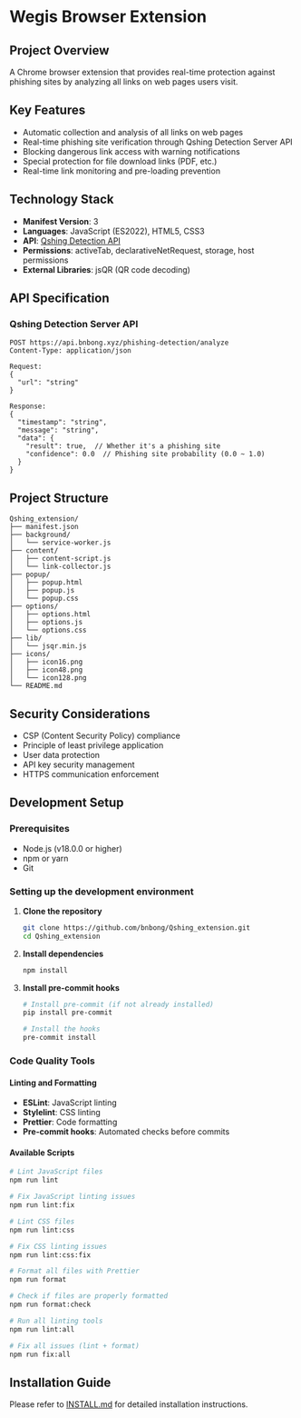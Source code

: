 # Wegis Browser Extension

## Project Overview

A Chrome browser extension that provides real-time protection against phishing sites by analyzing all links on web pages users visit.

## Key Features

- Automatic collection and analysis of all links on web pages
- Real-time phishing site verification through Qshing Detection Server API
- Blocking dangerous link access with warning notifications
- Special protection for file download links (PDF, etc.)
- Real-time link monitoring and pre-loading prevention

## Technology Stack

- **Manifest Version**: 3
- **Languages**: JavaScript (ES2022), HTML5, CSS3
- **API**: [Qshing Detection API](https://github.com/bnbong/Qshing_server)
- **Permissions**: activeTab, declarativeNetRequest, storage, host permissions
- **External Libraries**: jsQR (QR code decoding)

## API Specification

### Qshing Detection Server API

```
POST https://api.bnbong.xyz/phishing-detection/analyze
Content-Type: application/json

Request:
{
  "url": "string"
}

Response:
{
  "timestamp": "string",
  "message": "string",
  "data": {
    "result": true,  // Whether it's a phishing site
    "confidence": 0.0  // Phishing site probability (0.0 ~ 1.0)
  }
}
```

## Project Structure

```
Qshing_extension/
├── manifest.json
├── background/
│   └── service-worker.js
├── content/
│   ├── content-script.js
│   └── link-collector.js
├── popup/
│   ├── popup.html
│   ├── popup.js
│   └── popup.css
├── options/
│   ├── options.html
│   ├── options.js
│   └── options.css
├── lib/
│   └── jsqr.min.js
├── icons/
│   ├── icon16.png
│   ├── icon48.png
│   └── icon128.png
└── README.md
```

## Security Considerations

- CSP (Content Security Policy) compliance
- Principle of least privilege application
- User data protection
- API key security management
- HTTPS communication enforcement

## Development Setup

### Prerequisites

- Node.js (v18.0.0 or higher)
- npm or yarn
- Git

### Setting up the development environment

1. **Clone the repository**

   ```bash
   git clone https://github.com/bnbong/Qshing_extension.git
   cd Qshing_extension
   ```

2. **Install dependencies**

   ```bash
   npm install
   ```

3. **Install pre-commit hooks**

   ```bash
   # Install pre-commit (if not already installed)
   pip install pre-commit

   # Install the hooks
   pre-commit install
   ```

### Code Quality Tools

#### Linting and Formatting

- **ESLint**: JavaScript linting
- **Stylelint**: CSS linting
- **Prettier**: Code formatting
- **Pre-commit hooks**: Automated checks before commits

#### Available Scripts

```bash
# Lint JavaScript files
npm run lint

# Fix JavaScript linting issues
npm run lint:fix

# Lint CSS files
npm run lint:css

# Fix CSS linting issues
npm run lint:css:fix

# Format all files with Prettier
npm run format

# Check if files are properly formatted
npm run format:check

# Run all linting tools
npm run lint:all

# Fix all issues (lint + format)
npm run fix:all
```

## Installation Guide

Please refer to [INSTALL.md](INSTALL.md) for detailed installation instructions.
